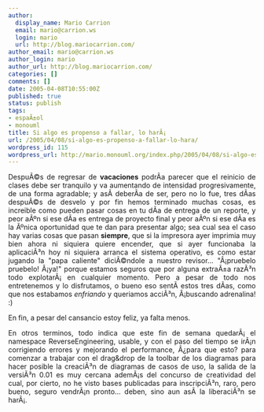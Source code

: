 ```yaml
---
author:
  display_name: Mario Carrion
  email: mario@carrion.ws
  login: mario
  url: http://blog.mariocarrion.com/
author_email: mario@carrion.ws
author_login: mario
author_url: http://blog.mariocarrion.com/
categories: []
comments: []
date: 2005-04-08T10:55:00Z
published: true
status: publish
tags:
- espaÃ±ol
- monouml
title: Si algo es propenso a fallar, lo harÃ¡
url: /2005/04/08/si-algo-es-propenso-a-fallar-lo-hara/
wordpress_id: 115
wordpress_url: http://mario.monouml.org/index.php/2005/04/08/si-algo-es-propenso-a-fallar-lo-hara/
---
```


<div style="clear:both;"></div>
<p align="justify">DespuÃ©s de regresar de <span style="font-weight:bold;">vacaciones</span> podrÃ­a parecer que el reinicio de clases debe ser tranquilo y va aumentando de intensidad progresivamente, de una forma agradable; y asÃ­ deberÃ­a de ser, pero no lo fue, tres dÃ­as despuÃ©s de desvelo y por fin hemos terminado muchas cosas, es increible como pueden pasar cosas en tu dÃ­a de entrega de un reporte, y peor aÃºn si ese dÃ­a es entrega de proyecto final y peor aÃºn si ese dÃ­a es la Ãºnica oportunidad que te dan para presentar algo; sea cual sea el caso hay varias cosas que pasan <span style="font-weight:bold;">siempre</span>, que si la impresora ayer imprimia muy bien ahora ni siquiera quiere encender, que si ayer funcionaba la aplicaciÃ³n hoy ni siquiera arranca el sistema operativo, es como estar jugando la "papa caliente" diciÃ©ndole a nuestro revisor... "Â¡pruebelo pruebelo! Â¡ya!" porque estamos seguros que por alguna extraÃ±a razÃ³n todo explotarÃ¡ en cualquier momento. Pero a pesar de todo nos entretenemos y lo disfrutamos, o bueno eso sentÃ­ estos tres dÃ­as, como que nos estabamos <span style="font-style:italic;">enfriando</span> y queriamos acciÃ³n, Â¡buscando adrenalina! :)</p>
<p align="justify">En fin, a pesar del cansancio estoy feliz, ya falta menos.</p>
<p align="justify">En otros terminos, todo indica que este fin de semana quedarÃ¡ el namespace ReverseEngineering, usable, y con el paso del tiempo se irÃ¡n corrigiendo errores y mejorando el performance, Â¿para que esto? para comenzar a trabajar con el drag&drop de la toolbar de los diagramas para hacer posible la creaciÃ³n de diagramas de casos de uso, la salida de la versiÃ³n 0.01 es muy cercana ademÃ¡s del concurso de creatividad del cual, por cierto, no he visto bases publicadas para inscripciÃ³n, raro, pero bueno, seguro vendrÃ¡n pronto... deben, sino aun asÃ­ la  liberaciÃ³n se harÃ¡.</p>
<div style="clear:both; padding-bottom: 0.25em;"></div>
